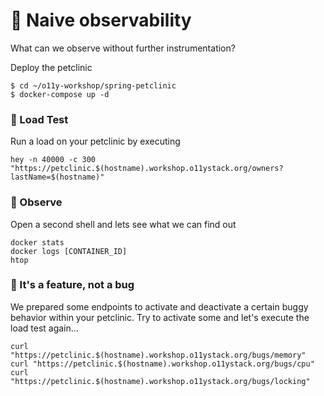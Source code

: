 # 🧐 Naive observability

What can we observe without further instrumentation?

Deploy the petclinic
```
$ cd ~/o11y-workshop/spring-petclinic
$ docker-compose up -d
```

### 🚀 Load Test

Run a load on your petclinic by executing
```
hey -n 40000 -c 300 "https://petclinic.$(hostname).workshop.o11ystack.org/owners?lastName=$(hostname)"
```

### 🔎 Observe

Open a second shell and lets see what we can find out
```
docker stats
docker logs [CONTAINER_ID]
htop
```

### 🐞 It's a feature, not a bug

We prepared some endpoints to activate and deactivate a certain buggy behavior within your petclinic.
Try to activate some and let's execute the load test again...
```
curl "https://petclinic.$(hostname).workshop.o11ystack.org/bugs/memory"
curl "https://petclinic.$(hostname).workshop.o11ystack.org/bugs/cpu"
curl "https://petclinic.$(hostname).workshop.o11ystack.org/bugs/locking"
```
